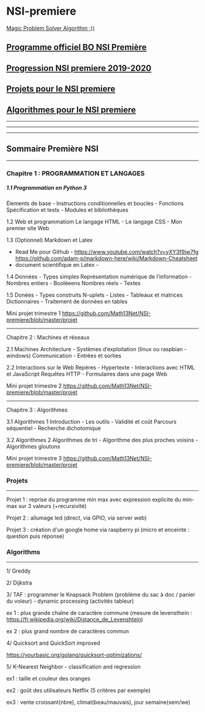 # NSI-premiere

[Magic Problem Solver Algorithm ;))](https://proftomcrick.com/2011/04/26/feynman-problem-solving-algorithm/https://github.com/Math13Net/NSI-premiere/blob/master/projet)


## [Programme officiel BO NSI Première](https://github.com/Math13Net/NSI-premiere/blob/master/programme-nsi-premiere.pdf)

## [Progression NSI premiere 2019-2020](#sommaire)

## [Projets pour le NSI premiere](#projet)

## [Algorithmes pour le NSI premiere](#algorithme)
------------------------------------------------------------------------------------------------
------------------------------------------------------------------------------------------------
------------------------------------------------------------------------------------------------
## <a name="sommaire"></a> Sommaire Première NSI
------------------------------------------------------------------------------------------------
### Chapitre 1 : PROGRAMMATION ET LANGAGES
##### 1.1 Programmation en Python 3
Élements de base - Instructions conditionnelles et boucles - Fonctions
Spécification et tests - Modules et bibliothèques

1.2 Web et programmatiom
Le langage HTML - Le langage CSS - Mon premier site Web

1.3 (Optionnel) Markdown et Latex
- Read Me pour Github - https://www.youtube.com/watch?v=yXY3f9jw7fg
https://github.com/adam-p/markdown-here/wiki/Markdown-Cheatsheet
- document scientifique en Latex - 


1.4 Données - Types simples
Représentation numérique de l’information - Nombres entiers - Booléeens
Nombres réels - Textes

1.5 Donées - Types construits
N-uplets - Listes - Tableaux et matrices
Dictionnaires - Traitement de données en tables

Mini projet trimestre 1
https://github.com/Math13Net/NSI-premiere/blob/master/projet


------------------------------------------------------------------------------------------------

Chapitre 2 : Machines et réseaux

2.1 Machines
Architecture - Systèmes d’exploitation (linux ou raspbian - windows)
Communication - Entrées et sorties

2.2 Interactions sur le Web
Repères - Hypertexte - Interactions avec HTML et JavaScript
Requêtes HTTP - Formulaires dans une page Web


Mini projet trimestre 2
https://github.com/Math13Net/NSI-premiere/blob/master/projet

-----------------------------------------------------------------------------------------------

Chapitre 3 : Algorithmes

3.1 Algorithmes 1
Introduction - Les outils - Validité et coût
Parcours séquentiel - Recherche dichotomique

3.2 Algorithmes 2
Algorithmes de tri - Algorithme des plus proches voisins - Algorithmes gloutons

Mini projet trimestre 3
https://github.com/Math13Net/NSI-premiere/blob/master/projet






### Projets
--------------------------------------------------------------

Projet 1 : reprise du programme min max avec expression explicite du min-max sur 3 valeurs (+recursivité)

Projet 2 : allumage led (direct, via GPIO, via server web)

Projet 3 : création d'un google home via raspberry pi (micro et enceinte : question puis réponse)



### Algorithms
---------------------------------------------------------------

1/ Greddy

2/ Dijkstra

3/ TAF : programmer le Knapsack Problem (problème du sac à doc / panier du voleur) - dynamic processing (activités tableur)

ex 1 : plus grande chaîne de caractère commune (mesure de levensthein : https://fr.wikipedia.org/wiki/Distance_de_Levenshtein)

ex 2 : plus grand nombre de caractères commun

4/ Quicksort and QuickSort improved

https://yourbasic.org/golang/quicksort-optimizations/

5/ K-Nearest Neighbor - classification and regression

ex1 : taille et couleur des oranges

ex2 : goût des utilisateurs Netflix (5 critères par exemple)

ex3 : vente croissant(nbre), climat(beau/mauvais), jour semaine(sem/we)


